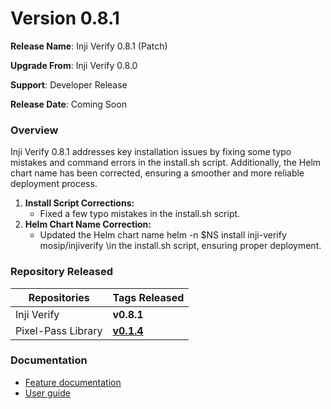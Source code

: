 # Version 0.8.1

**Release Name**: Inji Verify 0.8.1 (Patch)

**Upgrade From**: Inji Verify 0.8.0

**Support**: Developer Release

**Release Date**: Coming Soon

### **Overview**

Inji Verify 0.8.1 addresses key installation issues by fixing some typo mistakes and command errors in the install.sh script. Additionally, the Helm chart name has been corrected, ensuring a smoother and more reliable deployment process.

1. **Install Script Corrections:**
   * Fixed a few typo mistakes in the install.sh script.
2. **Helm Chart Name Correction:**
   * Updated the Helm chart name helm -n $NS install inji-verify mosip/injiverify \in the install.sh script, ensuring proper deployment.

### **Repository Released**

| **Repositories**   | **Tags Released**                                                    |
| ------------------ | -------------------------------------------------------------------- |
| Inji Verify        | **v0.8.1**                                                           |
| Pixel-Pass Library | [**v0.1.4**](https://www.npmjs.com/package/@mosip/pixelpass/v/0.1.4) |

### Documentation

* [Feature documentation](https://docs.mosip.io/inji/inji-web/functional-overview/features)
* [User guide](https://docs.mosip.io/inji/inji-web/functional-overview/end-user-guide)
